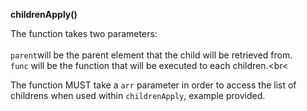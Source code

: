 **childrenApply()**

The function takes two parameters:<br><br>
`parent`will be the parent element that the child will be retrieved from.<br>
`func` will be the function that will be executed to each children.<br<<br>

The function MUST take a `arr` parameter in order to access the list of childrens when used within `childrenApply`, example provided.

